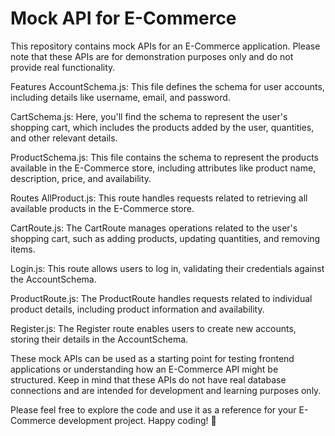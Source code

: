 # Mock API for E-Commerce

This repository contains mock APIs for an E-Commerce application. Please note that these APIs are for demonstration purposes only and do not provide real functionality.

Features
AccountSchema.js: This file defines the schema for user accounts, including details like username, email, and password.

CartSchema.js: Here, you'll find the schema to represent the user's shopping cart, which includes the products added by the user, quantities, and other relevant details.

ProductSchema.js: This file contains the schema to represent the products available in the E-Commerce store, including attributes like product name, description, price, and availability.
 
Routes
AllProduct.js: This route handles requests related to retrieving all available products in the E-Commerce store.

CartRoute.js: The CartRoute manages operations related to the user's shopping cart, such as adding products, updating quantities, and removing items. 

Login.js: This route allows users to log in, validating their credentials against the AccountSchema.

ProductRoute.js: The ProductRoute handles requests related to individual product details, including product information and availability.

Register.js: The Register route enables users to create new accounts, storing their details in the AccountSchema.

These mock APIs can be used as a starting point for testing frontend applications or understanding how an E-Commerce API might be structured. Keep in mind that these APIs do not have real database connections and are intended for development and learning purposes only.

Please feel free to explore the code and use it as a reference for your E-Commerce development project. Happy coding! 🚀
